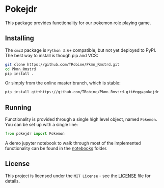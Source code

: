 # Pokejdr

This package provides functionality for our pokemon role playing game.

## Installing

The `omc3` package is `Python 3.6+` compatible, but not yet deployed to PyPI.
The best way to install is though pip and VCS:
```bash
git clone https://github.com/TRobine/Pkmn_Rmstrd.git
cd Pkmn_Rmstrd
pip install .
```

Or simply from the online master branch, which is stable:
```bash
pip install git+https://github.com/TRobine/Pkmn_Rmstrd.git#egg=pokejdr
```

## Running

Functionality is provided through a single high level object, named `Pokemon`.
You can be set up with a single line:
```python
from pokejdr import Pokemon
```

A demo jupyter notebook to walk through most of the implemented functionality can be found in the [notebooks](notebooks) folder.

## License

This project is licensed under the `MIT License` - see the [LICENSE](LICENSE) file for details.